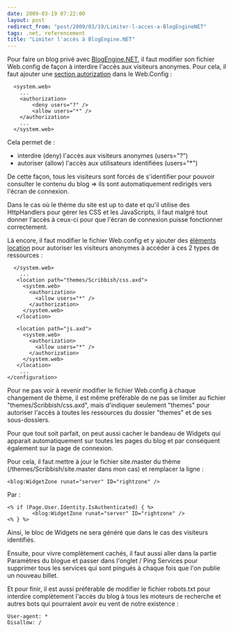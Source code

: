 ```yaml
---
date: 2009-03-19 07:22:00
layout: post
redirect_from: "post/2009/03/19/Limiter-l-acces-a-BlogEngineNET"
tags: .net, referencement
title: "Limiter l'accès à BlogEngine.NET"
---
```


Pour faire un blog privé avec [BlogEngine.NET](http://www.dotnetblogengine.net/), il faut modifier son
fichier Web.config de façon à interdire l'accès aux visiteurs anonymes. Pour
cela, il faut ajouter une [section
autorization](http://msdn.microsoft.com/en-us/library/wce3kxhd.aspx) dans le Web.Config :

```
  <system.web>
    ...
    <authorization>
        <deny users="?" />
        <allow users="*" />
    </authorization>
    ...
  </system.web>
```

Cela permet de :

* interdire (deny) l'accès aux visiteurs anonymes (users="?")
* autoriser (allow) l'accès aux utilisateurs identifiées (users="*")

De cette façon, tous les visiteurs sont forcés de s'identifier pour pouvoir
consulter le contenu du blog => ils sont automatiquement redirigés vers
l'écran de connexion.

Dans le cas où le thème du site est up to date et qu'il utilise des
HttpHandlers pour gérer les CSS et les JavaScripts, il faut malgré tout donner
l'accès à ceux-ci pour que l'écran de connexion puisse fonctionner
correctement.

Là encore, il faut modifier le fichier Web.config et y ajouter des [éléments location](http://msdn.microsoft.com/en-us/library/b6x6shw7.aspx)
pour autoriser les visiteurs anonymes à accéder à ces 2 types de
ressources :

```
  </system.web>
    ...
   <location path="themes/Scribbish/css.axd">
     <system.web>
       <authorization>
         <allow users="*" />
       </authorization>
     </system.web>
   </location>

   <location path="js.axd">
     <system.web>
       <authorization>
         <allow users="*" />
       </authorization>
     </system.web>
   </location>
    ...
</configuration>
```

Pour ne pas voir à revenir modifier le fichier Web.config à chaque
changement de thème, il est même préférable de ne pas se limiter au fichier
"themes/Scribbish/css.axd", mais d'indiquer seulement "themes" pour autoriser
l'accès à toutes les ressources du dossier "themes" et de ses
sous-dossiers.

Pour que tout soit parfait, on peut aussi cacher le bandeau de Widgets qui
apparait automatiquement sur toutes les pages du blog et par conséquent
également sur la page de connexion.

Pour cela, il faut mettre à jour le fichier site.master du thème
(/themes/Scribbish/site.master dans mon cas) et remplacer la ligne :

```
<blog:WidgetZone runat="server" ID="rightzone" />
```

Par :

```
<% if (Page.User.Identity.IsAuthenticated) { %>
        <blog:WidgetZone runat="server" ID="rightzone" />
<% } %>
```

Ainsi, le bloc de Widgets ne sera généré que dans le cas des visiteurs
identifiés.

Ensuite, pour vivre complètement cachés, il faut aussi aller dans la partie
Paramètres du blogue et passer dans l'onglet / Ping Services pour supprimer
tous les services qui sont pingués à chaque fois que l'on publie un nouveau
billet.

Et pour finir, il est aussi préférable de modifier le fichier robots.txt
pour interdire complètement l'accès du blog à tous les moteurs de recherche et
autres bots qui pourraient avoir eu vent de notre existence :

```
User-agent: *
Disallow: /
```
